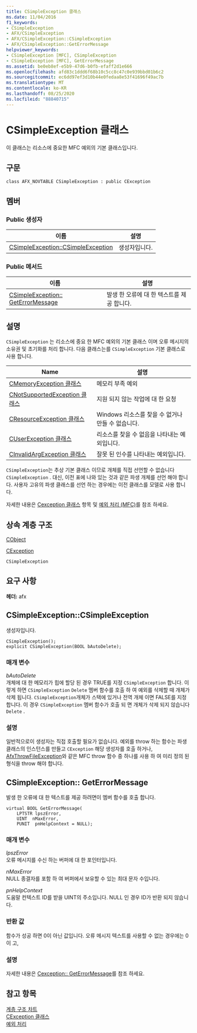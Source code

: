 ```yaml
---
title: CSimpleException 클래스
ms.date: 11/04/2016
f1_keywords:
- CSimpleException
- AFX/CSimpleException
- AFX/CSimpleException::CSimpleException
- AFX/CSimpleException::GetErrorMessage
helpviewer_keywords:
- CSimpleException [MFC], CSimpleException
- CSimpleException [MFC], GetErrorMessage
ms.assetid: be0eb8ef-e5b9-47d6-b0fb-efaff2d1e666
ms.openlocfilehash: afd83c1ddd6f68b10c5cc8c47c0e939bbd01b6c2
ms.sourcegitcommit: ec6dd97ef3d10b44e0fedaa8e53f41696f49ac7b
ms.translationtype: MT
ms.contentlocale: ko-KR
ms.lasthandoff: 08/25/2020
ms.locfileid: "88840715"
---
```

# <a name="csimpleexception-class"></a>CSimpleException 클래스

이 클래스는 리소스에 중요한 MFC 예외의 기본 클래스입니다.

## <a name="syntax"></a>구문

```
class AFX_NOVTABLE CSimpleException : public CException
```

## <a name="members"></a>멤버

### <a name="public-constructors"></a>Public 생성자

|이름|설명|
|----------|-----------------|
|[CSimpleException::CSimpleException](#csimpleexception)|생성자입니다.|

### <a name="public-methods"></a>Public 메서드

|이름|설명|
|----------|-----------------|
|[CSimpleException:: GetErrorMessage](#geterrormessage)|발생 한 오류에 대 한 텍스트를 제공 합니다.|

## <a name="remarks"></a>설명

`CSimpleException` 는 리소스에 중요 한 MFC 예외의 기본 클래스 이며 오류 메시지의 소유권 및 초기화를 처리 합니다. 다음 클래스는를 `CSimpleException` 기본 클래스로 사용 합니다.

|Name|설명|
|-|-|
|[CMemoryException 클래스](../../mfc/reference/cmemoryexception-class.md)|메모리 부족 예외|
|[CNotSupportedException 클래스](../../mfc/reference/cnotsupportedexception-class.md)|지원 되지 않는 작업에 대 한 요청|
|[CResourceException 클래스](../../mfc/reference/cresourceexception-class.md)|Windows 리소스를 찾을 수 없거나 만들 수 없습니다.|
|[CUserException 클래스](../../mfc/reference/cuserexception-class.md)|리소스를 찾을 수 없음을 나타내는 예외입니다.|
|[CInvalidArgException 클래스](../../mfc/reference/cinvalidargexception-class.md)|잘못 된 인수를 나타내는 예외입니다.|

`CSimpleException`는 추상 기본 클래스 이므로 개체를 직접 선언할 수 없습니다 `CSimpleException` . 대신, 이전 표에 나와 있는 것과 같은 파생 개체를 선언 해야 합니다. 사용자 고유의 파생 클래스를 선언 하는 경우에는 이전 클래스를 모델로 사용 합니다.

자세한 내용은 [Cexception 클래스](../../mfc/reference/cexception-class.md) 항목 및 [예외 처리 (MFC)](../../mfc/exception-handling-in-mfc.md)를 참조 하세요.

## <a name="inheritance-hierarchy"></a>상속 계층 구조

[CObject](../../mfc/reference/cobject-class.md)

[CException](../../mfc/reference/cexception-class.md)

`CSimpleException`

## <a name="requirements"></a>요구 사항

**헤더:** afx

## <a name="csimpleexceptioncsimpleexception"></a><a name="csimpleexception"></a> CSimpleException::CSimpleException

생성자입니다.

```
CSimpleException();
explicit CSimpleException(BOOL bAutoDelete);
```

### <a name="parameters"></a>매개 변수

*bAutoDelete*<br/>
개체에 대 한 메모리가 힙에 할당 된 경우 TRUE를 지정 `CSimpleException` 합니다. 이렇게 하면 `CSimpleException` `Delete` 멤버 함수를 호출 하 여 예외를 삭제할 때 개체가 삭제 됩니다. `CSimpleException`개체가 스택에 있거나 전역 개체 이면 FALSE를 지정 합니다. 이 경우 `CSimpleException` 멤버 함수가 호출 되 면 개체가 삭제 되지 않습니다 `Delete` .

### <a name="remarks"></a>설명

일반적으로이 생성자는 직접 호출할 필요가 없습니다. 예외를 throw 하는 함수는 파생 클래스의 인스턴스를 만들고 `CException` 해당 생성자를 호출 하거나, [AfxThrowFileException](exception-processing.md#afxthrowfileexception)와 같은 MFC throw 함수 중 하나를 사용 하 여 미리 정의 된 형식을 throw 해야 합니다.

## <a name="csimpleexceptiongeterrormessage"></a><a name="geterrormessage"></a> CSimpleException:: GetErrorMessage

발생 한 오류에 대 한 텍스트를 제공 하려면이 멤버 함수를 호출 합니다.

```
virtual BOOL GetErrorMessage(
    LPTSTR lpszError,
    UINT  nMaxError,
    PUNIT  pnHelpContext = NULL);
```

### <a name="parameters"></a>매개 변수

*lpszError*<br/>
오류 메시지를 수신 하는 버퍼에 대 한 포인터입니다.

*nMaxError*<br/>
NULL 종결자를 포함 하 여 버퍼에서 보유할 수 있는 최대 문자 수입니다.

*pnHelpContext*<br/>
도움말 컨텍스트 ID를 받을 UINT의 주소입니다. NULL 인 경우 ID가 반환 되지 않습니다.

### <a name="return-value"></a>반환 값

함수가 성공 하면 0이 아닌 값입니다. 오류 메시지 텍스트를 사용할 수 없는 경우에는 0이 고,

### <a name="remarks"></a>설명

자세한 내용은 [Cexception:: GetErrorMessage](../../mfc/reference/cfileexception-class.md#geterrormessage)를 참조 하세요.

## <a name="see-also"></a>참고 항목

[계층 구조 차트](../../mfc/hierarchy-chart.md)<br/>
[CException 클래스](../../mfc/reference/cexception-class.md)<br/>
[예외 처리](../../mfc/exception-handling-in-mfc.md)
